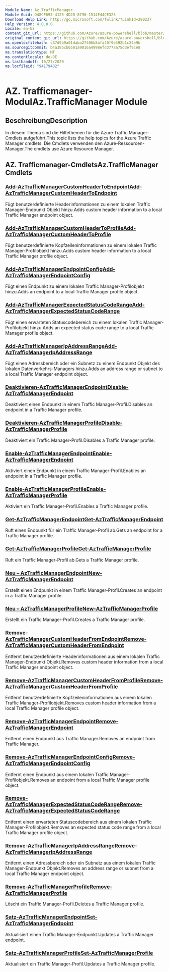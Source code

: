```yaml
---
Module Name: Az.TrafficManager
Module Guid: D48CF693-4125-4D2D-8790-1514F44CE325
Download Help Link: http://go.microsoft.com/fwlink/?LinkId=280237
Help Version: 4.0.0.0
Locale: en-US
content_git_url: https://github.com/Azure/azure-powershell/blob/master/src/TrafficManager/TrafficManager/help/Az.TrafficManager.md
original_content_git_url: https://github.com/Azure/azure-powershell/blob/master/src/TrafficManager/TrafficManager/help/Az.TrafficManager.md
ms.openlocfilehash: c87d9b9a01daba27406b8afa40f9e392b1c24e9b
ms.sourcegitcommit: b4a38bcb0501a9016a4998efd377aa75d3ef9ce8
ms.translationtype: MT
ms.contentlocale: de-DE
ms.lasthandoff: 10/27/2020
ms.locfileid: "94179482"
---
```

# <span data-ttu-id="8651d-101">AZ. Trafficmanager-Modul</span><span class="sxs-lookup"><span data-stu-id="8651d-101">Az.TrafficManager Module</span></span>
## <span data-ttu-id="8651d-102">Beschreibung</span><span class="sxs-lookup"><span data-stu-id="8651d-102">Description</span></span>
<span data-ttu-id="8651d-103">In diesem Thema sind die Hilfethemen für die Azure Traffic Manager-Cmdlets aufgeführt.</span><span class="sxs-lookup"><span data-stu-id="8651d-103">This topic lists the help topics for the Azure Traffic Manager cmdlets.</span></span> <span data-ttu-id="8651d-104">Die Cmdlets verwenden den Azure-Ressourcen-Manager.</span><span class="sxs-lookup"><span data-stu-id="8651d-104">The cmdlets use Azure Resource Manager.</span></span>

## <span data-ttu-id="8651d-105">AZ. Trafficmanager-Cmdlets</span><span class="sxs-lookup"><span data-stu-id="8651d-105">Az.TrafficManager Cmdlets</span></span>
### [<span data-ttu-id="8651d-106">Add-AzTrafficManagerCustomHeaderToEndpoint</span><span class="sxs-lookup"><span data-stu-id="8651d-106">Add-AzTrafficManagerCustomHeaderToEndpoint</span></span>](Add-AzTrafficManagerCustomHeaderToEndpoint.md)
<span data-ttu-id="8651d-107">Fügt benutzerdefinierte Headerinformationen zu einem lokalen Traffic Manager-Endpunkt Objekt hinzu.</span><span class="sxs-lookup"><span data-stu-id="8651d-107">Adds custom header information to a local Traffic Manager endpoint object.</span></span>

### [<span data-ttu-id="8651d-108">Add-AzTrafficManagerCustomHeaderToProfile</span><span class="sxs-lookup"><span data-stu-id="8651d-108">Add-AzTrafficManagerCustomHeaderToProfile</span></span>](Add-AzTrafficManagerCustomHeaderToProfile.md)
<span data-ttu-id="8651d-109">Fügt benutzerdefinierte Kopfzeileninformationen zu einem lokalen Traffic Manager-Profilobjekt hinzu.</span><span class="sxs-lookup"><span data-stu-id="8651d-109">Adds custom header information to a local Traffic Manager profile object.</span></span>

### [<span data-ttu-id="8651d-110">Add-AzTrafficManagerEndpointConfig</span><span class="sxs-lookup"><span data-stu-id="8651d-110">Add-AzTrafficManagerEndpointConfig</span></span>](Add-AzTrafficManagerEndpointConfig.md)
<span data-ttu-id="8651d-111">Fügt einen Endpunkt zu einem lokalen Traffic Manager-Profilobjekt hinzu.</span><span class="sxs-lookup"><span data-stu-id="8651d-111">Adds an endpoint to a local Traffic Manager profile object.</span></span>

### [<span data-ttu-id="8651d-112">Add-AzTrafficManagerExpectedStatusCodeRange</span><span class="sxs-lookup"><span data-stu-id="8651d-112">Add-AzTrafficManagerExpectedStatusCodeRange</span></span>](Add-AzTrafficManagerExpectedStatusCodeRange.md)
<span data-ttu-id="8651d-113">Fügt einen erwarteten Statuscodebereich zu einem lokalen Traffic Manager-Profilobjekt hinzu.</span><span class="sxs-lookup"><span data-stu-id="8651d-113">Adds an expected status code range to a local Traffic Manager profile object.</span></span>

### [<span data-ttu-id="8651d-114">Add-AzTrafficManagerIpAddressRange</span><span class="sxs-lookup"><span data-stu-id="8651d-114">Add-AzTrafficManagerIpAddressRange</span></span>](Add-AzTrafficManagerIpAddressRange.md)
<span data-ttu-id="8651d-115">Fügt einen Adressbereich oder ein Subnetz zu einem Endpunkt Objekt des lokalen Datenverkehrs-Managers hinzu.</span><span class="sxs-lookup"><span data-stu-id="8651d-115">Adds an address range or subnet to a local Traffic Manager endpoint object.</span></span>

### [<span data-ttu-id="8651d-116">Deaktivieren-AzTrafficManagerEndpoint</span><span class="sxs-lookup"><span data-stu-id="8651d-116">Disable-AzTrafficManagerEndpoint</span></span>](Disable-AzTrafficManagerEndpoint.md)
<span data-ttu-id="8651d-117">Deaktiviert einen Endpunkt in einem Traffic Manager-Profil.</span><span class="sxs-lookup"><span data-stu-id="8651d-117">Disables an endpoint in a Traffic Manager profile.</span></span>

### [<span data-ttu-id="8651d-118">Deaktivieren-AzTrafficManagerProfile</span><span class="sxs-lookup"><span data-stu-id="8651d-118">Disable-AzTrafficManagerProfile</span></span>](Disable-AzTrafficManagerProfile.md)
<span data-ttu-id="8651d-119">Deaktiviert ein Traffic Manager-Profil.</span><span class="sxs-lookup"><span data-stu-id="8651d-119">Disables a Traffic Manager profile.</span></span>

### [<span data-ttu-id="8651d-120">Enable-AzTrafficManagerEndpoint</span><span class="sxs-lookup"><span data-stu-id="8651d-120">Enable-AzTrafficManagerEndpoint</span></span>](Enable-AzTrafficManagerEndpoint.md)
<span data-ttu-id="8651d-121">Aktiviert einen Endpunkt in einem Traffic Manager-Profil.</span><span class="sxs-lookup"><span data-stu-id="8651d-121">Enables an endpoint in a Traffic Manager profile.</span></span>

### [<span data-ttu-id="8651d-122">Enable-AzTrafficManagerProfile</span><span class="sxs-lookup"><span data-stu-id="8651d-122">Enable-AzTrafficManagerProfile</span></span>](Enable-AzTrafficManagerProfile.md)
<span data-ttu-id="8651d-123">Aktiviert ein Traffic Manager-Profil.</span><span class="sxs-lookup"><span data-stu-id="8651d-123">Enables a Traffic Manager profile.</span></span>

### [<span data-ttu-id="8651d-124">Get-AzTrafficManagerEndpoint</span><span class="sxs-lookup"><span data-stu-id="8651d-124">Get-AzTrafficManagerEndpoint</span></span>](Get-AzTrafficManagerEndpoint.md)
<span data-ttu-id="8651d-125">Ruft einen Endpunkt für ein Traffic Manager-Profil ab.</span><span class="sxs-lookup"><span data-stu-id="8651d-125">Gets an endpoint for a Traffic Manager profile.</span></span>

### [<span data-ttu-id="8651d-126">Get-AzTrafficManagerProfile</span><span class="sxs-lookup"><span data-stu-id="8651d-126">Get-AzTrafficManagerProfile</span></span>](Get-AzTrafficManagerProfile.md)
<span data-ttu-id="8651d-127">Ruft ein Traffic Manager-Profil ab.</span><span class="sxs-lookup"><span data-stu-id="8651d-127">Gets a Traffic Manager profile.</span></span>

### [<span data-ttu-id="8651d-128">Neu – AzTrafficManagerEndpoint</span><span class="sxs-lookup"><span data-stu-id="8651d-128">New-AzTrafficManagerEndpoint</span></span>](New-AzTrafficManagerEndpoint.md)
<span data-ttu-id="8651d-129">Erstellt einen Endpunkt in einem Traffic Manager-Profil.</span><span class="sxs-lookup"><span data-stu-id="8651d-129">Creates an endpoint in a Traffic Manager profile.</span></span>

### [<span data-ttu-id="8651d-130">Neu – AzTrafficManagerProfile</span><span class="sxs-lookup"><span data-stu-id="8651d-130">New-AzTrafficManagerProfile</span></span>](New-AzTrafficManagerProfile.md)
<span data-ttu-id="8651d-131">Erstellt ein Traffic Manager-Profil.</span><span class="sxs-lookup"><span data-stu-id="8651d-131">Creates a Traffic Manager profile.</span></span>

### [<span data-ttu-id="8651d-132">Remove-AzTrafficManagerCustomHeaderFromEndpoint</span><span class="sxs-lookup"><span data-stu-id="8651d-132">Remove-AzTrafficManagerCustomHeaderFromEndpoint</span></span>](Remove-AzTrafficManagerCustomHeaderFromEndpoint.md)
<span data-ttu-id="8651d-133">Entfernt benutzerdefinierte Headerinformationen aus einem lokalen Traffic Manager-Endpunkt Objekt.</span><span class="sxs-lookup"><span data-stu-id="8651d-133">Removes custom header information from a local Traffic Manager endpoint object.</span></span>

### [<span data-ttu-id="8651d-134">Remove-AzTrafficManagerCustomHeaderFromProfile</span><span class="sxs-lookup"><span data-stu-id="8651d-134">Remove-AzTrafficManagerCustomHeaderFromProfile</span></span>](Remove-AzTrafficManagerCustomHeaderFromProfile.md)
<span data-ttu-id="8651d-135">Entfernt benutzerdefinierte Kopfzeileninformationen aus einem lokalen Traffic Manager-Profilobjekt.</span><span class="sxs-lookup"><span data-stu-id="8651d-135">Removes custom header information from a local Traffic Manager profile object.</span></span>

### [<span data-ttu-id="8651d-136">Remove-AzTrafficManagerEndpoint</span><span class="sxs-lookup"><span data-stu-id="8651d-136">Remove-AzTrafficManagerEndpoint</span></span>](Remove-AzTrafficManagerEndpoint.md)
<span data-ttu-id="8651d-137">Entfernt einen Endpunkt aus Traffic Manager.</span><span class="sxs-lookup"><span data-stu-id="8651d-137">Removes an endpoint from Traffic Manager.</span></span>

### [<span data-ttu-id="8651d-138">Remove-AzTrafficManagerEndpointConfig</span><span class="sxs-lookup"><span data-stu-id="8651d-138">Remove-AzTrafficManagerEndpointConfig</span></span>](Remove-AzTrafficManagerEndpointConfig.md)
<span data-ttu-id="8651d-139">Entfernt einen Endpunkt aus einem lokalen Traffic Manager-Profilobjekt.</span><span class="sxs-lookup"><span data-stu-id="8651d-139">Removes an endpoint from a local Traffic Manager profile object.</span></span>

### [<span data-ttu-id="8651d-140">Remove-AzTrafficManagerExpectedStatusCodeRange</span><span class="sxs-lookup"><span data-stu-id="8651d-140">Remove-AzTrafficManagerExpectedStatusCodeRange</span></span>](Remove-AzTrafficManagerExpectedStatusCodeRange.md)
<span data-ttu-id="8651d-141">Entfernt einen erwarteten Statuscodebereich aus einem lokalen Traffic Manager-Profilobjekt.</span><span class="sxs-lookup"><span data-stu-id="8651d-141">Removes an expected status code range from a local Traffic Manager profile object.</span></span>

### [<span data-ttu-id="8651d-142">Remove-AzTrafficManagerIpAddressRange</span><span class="sxs-lookup"><span data-stu-id="8651d-142">Remove-AzTrafficManagerIpAddressRange</span></span>](Remove-AzTrafficManagerIpAddressRange.md)
<span data-ttu-id="8651d-143">Entfernt einen Adressbereich oder ein Subnetz aus einem lokalen Traffic Manager-Endpunkt Objekt.</span><span class="sxs-lookup"><span data-stu-id="8651d-143">Removes an address range or subnet from a local Traffic Manager endpoint object.</span></span>

### [<span data-ttu-id="8651d-144">Remove-AzTrafficManagerProfile</span><span class="sxs-lookup"><span data-stu-id="8651d-144">Remove-AzTrafficManagerProfile</span></span>](Remove-AzTrafficManagerProfile.md)
<span data-ttu-id="8651d-145">Löscht ein Traffic Manager-Profil.</span><span class="sxs-lookup"><span data-stu-id="8651d-145">Deletes a Traffic Manager profile.</span></span>

### [<span data-ttu-id="8651d-146">Satz-AzTrafficManagerEndpoint</span><span class="sxs-lookup"><span data-stu-id="8651d-146">Set-AzTrafficManagerEndpoint</span></span>](Set-AzTrafficManagerEndpoint.md)
<span data-ttu-id="8651d-147">Aktualisiert einen Traffic Manager-Endpunkt.</span><span class="sxs-lookup"><span data-stu-id="8651d-147">Updates a Traffic Manager endpoint.</span></span>

### [<span data-ttu-id="8651d-148">Satz-AzTrafficManagerProfile</span><span class="sxs-lookup"><span data-stu-id="8651d-148">Set-AzTrafficManagerProfile</span></span>](Set-AzTrafficManagerProfile.md)
<span data-ttu-id="8651d-149">Aktualisiert ein Traffic Manager-Profil.</span><span class="sxs-lookup"><span data-stu-id="8651d-149">Updates a Traffic Manager profile.</span></span>

